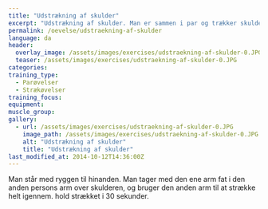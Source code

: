 ```yaml
---
title: "Udstrækning af skulder"
excerpt: "Udstrækning af skulder. Man er sammen i par og trækker skulderbladene fra hinanden. "
permalink: /oevelse/udstraekning-af-skulder
language: da
header:
  overlay_image: /assets/images/exercises/udstraekning-af-skulder-0.JPG
  teaser: /assets/images/exercises/udstraekning-af-skulder-0.JPG
categories:
training_type: 
  - Parøvelser
  - Strækøvelser
training_focus: 
equipment:
muscle_group:
gallery:
  - url: /assets/images/exercises/udstraekning-af-skulder-0.JPG
    image_path: /assets/images/exercises/udstraekning-af-skulder-0.JPG
    alt: "Udstrækning af skulder"
    title: "Udstrækning af skulder"
last_modified_at: 2014-10-12T14:36:00Z
---
```


Man står med ryggen til hinanden. Man tager med den ene arm fat i den anden persons arm over skulderen, og bruger den anden arm til at strække helt igennem. hold strækket i 30 sekunder.

